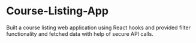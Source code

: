 # Course-Listing-App
Built a course listing web application using React hooks and provided filter functionality and fetched
data with help of secure API calls.
